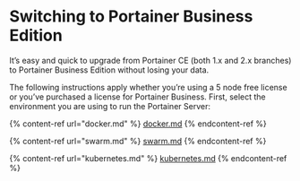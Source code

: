 # Switching to Portainer Business Edition

It’s easy and quick to upgrade from Portainer CE (both 1.x and 2.x branches) to Portainer Business Edition without losing your data.

The following instructions apply whether you’re using a 5 node free license or you’ve purchased a license for Portainer Business. First, select the environment you are using to run the Portainer Server:

{% content-ref url="docker.md" %}
[docker.md](docker.md)
{% endcontent-ref %}

{% content-ref url="swarm.md" %}
[swarm.md](swarm.md)
{% endcontent-ref %}

{% content-ref url="kubernetes.md" %}
[kubernetes.md](kubernetes.md)
{% endcontent-ref %}



